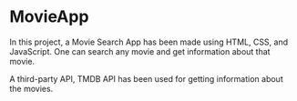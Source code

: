 # MovieApp
In this project, a Movie Search App has been made using HTML, CSS, and JavaScript. One can search any movie and get information about that movie.

A third-party API, TMDB API has been used for getting information about the movies. 
